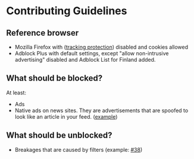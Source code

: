 # Contributing Guidelines

## Reference browser

* Mozilla Firefox with ([tracking protection](https://images2.imgbox.com/e4/d7/vJvJQm5h_o.png)) disabled and cookies allowed
* Adblock Plus with default settings, except "allow non-intrusive advertising" disabled and Adblock List for Finland added.

## What should be blocked?

At least:

* Ads
* Native ads on news sites. They are advertisements that are spoofed to look like an article in your feed. ([example](https://images2.imgbox.com/8d/49/NYUEjxKo_o.png))


## What should be unblocked?

* Breakages that are caused by filters (example: [#38](https://github.com/finnish-easylist-addition/finnish-easylist-addition/issues/38))
